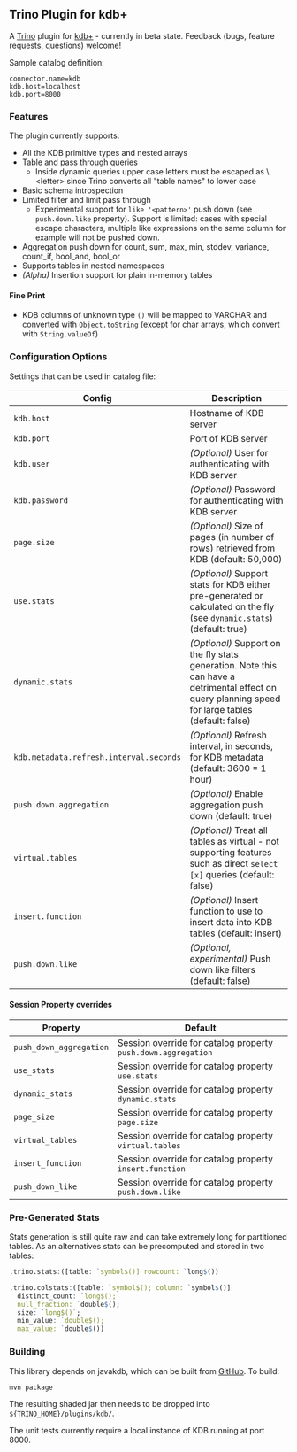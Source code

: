 ## Trino Plugin for kdb+
 
A [Trino](https://trino.io) plugin for [kdb+](https://code.kx.com/q/learn/) - currently in beta state. 
Feedback (bugs, feature requests, questions) welcome!

Sample catalog definition:

```
connector.name=kdb
kdb.host=localhost
kdb.port=8000
```

### Features

The plugin currently supports:
- All the KDB primitive types and nested arrays
- Table and pass through queries
  - Inside dynamic queries upper case letters must be escaped as \\\<letter> since Trino converts all "table names" to lower case
- Basic schema introspection
- Limited filter and limit pass through
  - Experimental support for `like '<pattern>'` push down (see `push.down.like` property). 
    Support is limited: cases with special escape characters, multiple like expressions on the same
    column for example will not be pushed down.
- Aggregation push down for count, sum, max, min, stddev, variance, count_if, bool_and, bool_or
- Supports tables in nested namespaces
- *(Alpha)* Insertion support for plain in-memory tables

#### Fine Print

- KDB columns of unknown type `()` will be mapped to VARCHAR and converted with `Object.toString` (except for char arrays, which convert with `String.valueOf`)

### Configuration Options

Settings that can be used in catalog file:

| Config | Description                                                                                                                                                  |
| ----- |--------------------------------------------------------------------------------------------------------------------------------------------------------------|
| `kdb.host` | Hostname of KDB server                                                                                                                                       | 
| `kdb.port` | Port of KDB server                                                                                                                                           | 
| `kdb.user` | _(Optional)_ User for authenticating with KDB server                                                                                                         | 
| `kdb.password` | _(Optional)_ Password for authenticating with KDB server                                                                                                     | 
| `page.size` | _(Optional)_ Size of pages (in number of rows) retrieved from KDB (default: 50,000)                                                                          |
| `use.stats` | _(Optional)_ Support stats for KDB either pre-generated or calculated on the fly (see `dynamic.stats`) (default: true)                                       |
| `dynamic.stats` | _(Optional)_ Support on the fly stats generation. Note this can have a detrimental effect on query planning speed for large tables (default: false) |                   
| `kdb.metadata.refresh.interval.seconds` | _(Optional)_ Refresh interval, in seconds, for KDB metadata (default: 3600 = 1 hour)                                                                         |
| `push.down.aggregation` | _(Optional)_ Enable aggregation push down (default: true)                                                                                                    |
| `virtual.tables` | _(Optional)_ Treat all tables as virtual - not supporting features such as direct `select [x]` queries (default: false)                                      |
| `insert.function` | _(Optional)_ Insert function to use to insert data into KDB tables (default: insert)                                                                         |
| `push.down.like` | _(Optional, experimental)_ Push down like filters (default: false)                                                                                           | 

#### Session Property overrides

| Property | Default                                                       |
| -------- |---------------------------------------------------------------|
| `push_down_aggregation` | Session override for catalog property `push.down.aggregation` |
| `use_stats` | Session override for catalog property `use.stats`           |
| `dynamic_stats` | Session override for catalog property `dynamic.stats` |
| `page_size` | Session override for catalog property `page.size`           |
| `virtual_tables` | Session override for catalog property `virtual.tables`      |
| `insert_function` | Session override for catalog property `insert.function`                            |
| `push_down_like` | Session override for catalog property `push.down.like`                             |

### Pre-Generated Stats

Stats generation is still quite raw and can take extremely long for partitioned tables. As an alternatives stats can 
be precomputed and stored in two tables:

```q
.trino.stats:([table: `symbol$()] rowcount: `long$())

.trino.colstats:([table: `symbol$(); column: `symbol$()] 
  distinct_count: `long$(); 
  null_fraction: `double$();
  size: `long$()`; 
  min_value: `double$();
  max_value: `double$())
```

### Building

This library depends on javakdb, which can be built from [GitHub](https://github.com/KxSystems/javakdb). To build:

```mvn package```

The resulting shaded jar then needs to be dropped into `${TRINO_HOME}/plugins/kdb/`.

The unit tests currently require a local instance of KDB running at port 8000.
